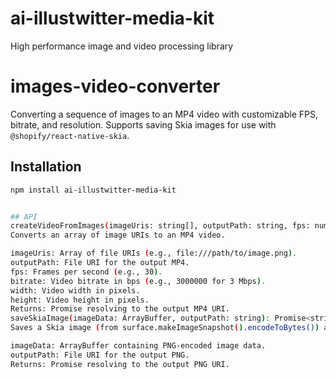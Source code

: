 # ai-illustwitter-media-kit
High performance image and video processing library

# images-video-converter

Converting a sequence of images to an MP4 video with customizable FPS, bitrate, and resolution. Supports saving Skia images for use with `@shopify/react-native-skia`.

## Installation

```bash
npm install ai-illustwitter-media-kit


## API
createVideoFromImages(imageUris: string[], outputPath: string, fps: number, bitrate: number, width: number, height: number): Promise<string>
Converts an array of image URIs to an MP4 video.

imageUris: Array of file URIs (e.g., file:///path/to/image.png).
outputPath: File URI for the output MP4.
fps: Frames per second (e.g., 30).
bitrate: Video bitrate in bps (e.g., 3000000 for 3 Mbps).
width: Video width in pixels.
height: Video height in pixels.
Returns: Promise resolving to the output MP4 URI.
saveSkiaImage(imageData: ArrayBuffer, outputPath: string): Promise<string>
Saves a Skia image (from surface.makeImageSnapshot().encodeToBytes()) as a PNG.

imageData: ArrayBuffer containing PNG-encoded image data.
outputPath: File URI for the output PNG.
Returns: Promise resolving to the output PNG URI.
